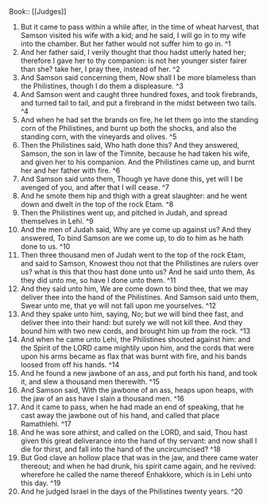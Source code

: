  Book:: [[Judges]]
 1. But it came to pass within a while after, in the time of wheat harvest, that Samson visited his wife with a kid; and he said, I will go in to my wife into the chamber. But her father would not suffer him to go in. ^1
 2. And her father said, I verily thought that thou hadst utterly hated her; therefore I gave her to thy companion: is not her younger sister fairer than she? take her, I pray thee, instead of her. ^2
 3. And Samson said concerning them, Now shall I be more blameless than the Philistines, though I do them a displeasure. ^3
 4. And Samson went and caught three hundred foxes, and took firebrands, and turned tail to tail, and put a firebrand in the midst between two tails. ^4
 5. And when he had set the brands on fire, he let them go into the standing corn of the Philistines, and burnt up both the shocks, and also the standing corn, with the vineyards and olives. ^5
 6. Then the Philistines said, Who hath done this? And they answered, Samson, the son in law of the Timnite, because he had taken his wife, and given her to his companion. And the Philistines came up, and burnt her and her father with fire. ^6
 7. And Samson said unto them, Though ye have done this, yet will I be avenged of you, and after that I will cease. ^7
 8. And he smote them hip and thigh with a great slaughter: and he went down and dwelt in the top of the rock Etam. ^8
 9. Then the Philistines went up, and pitched in Judah, and spread themselves in Lehi. ^9
 10. And the men of Judah said, Why are ye come up against us? And they answered, To bind Samson are we come up, to do to him as he hath done to us. ^10
 11. Then three thousand men of Judah went to the top of the rock Etam, and said to Samson, Knowest thou not that the Philistines are rulers over us? what is this that thou hast done unto us? And he said unto them, As they did unto me, so have I done unto them. ^11
 12. And they said unto him, We are come down to bind thee, that we may deliver thee into the hand of the Philistines. And Samson said unto them, Swear unto me, that ye will not fall upon me yourselves. ^12
 13. And they spake unto him, saying, No; but we will bind thee fast, and deliver thee into their hand: but surely we will not kill thee. And they bound him with two new cords, and brought him up from the rock. ^13
 14. And when he came unto Lehi, the Philistines shouted against him: and the Spirit of the LORD came mightily upon him, and the cords that were upon his arms became as flax that was burnt with fire, and his bands loosed from off his hands. ^14
 15. And he found a new jawbone of an ass, and put forth his hand, and took it, and slew a thousand men therewith. ^15
 16. And Samson said, With the jawbone of an ass, heaps upon heaps, with the jaw of an ass have I slain a thousand men. ^16
 17. And it came to pass, when he had made an end of speaking, that he cast away the jawbone out of his hand, and called that place Ramathlehi. ^17
 18. And he was sore athirst, and called on the LORD, and said, Thou hast given this great deliverance into the hand of thy servant: and now shall I die for thirst, and fall into the hand of the uncircumcised? ^18
 19. But God clave an hollow place that was in the jaw, and there came water thereout; and when he had drunk, his spirit came again, and he revived: wherefore he called the name thereof Enhakkore, which is in Lehi unto this day. ^19
 20. And he judged Israel in the days of the Philistines twenty years. ^20
